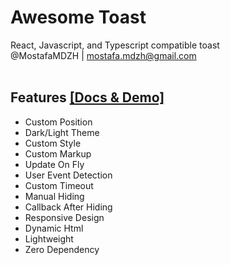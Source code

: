# Awesome Toast
React, Javascript, and Typescript compatible toast<br>
@MostafaMDZH | mostafa.mdzh@gmail.com</br></br>

## Features <a href='https://awesome-toast.demos.mostafa-mdzh.ir'>[Docs & Demo]</a>
- Custom Position
- Dark/Light Theme
- Custom Style
- Custom Markup
- Update On Fly
- User Event Detection
- Custom Timeout
- Manual Hiding
- Callback After Hiding
- Responsive Design
- Dynamic Html
- Lightweight
- Zero Dependency